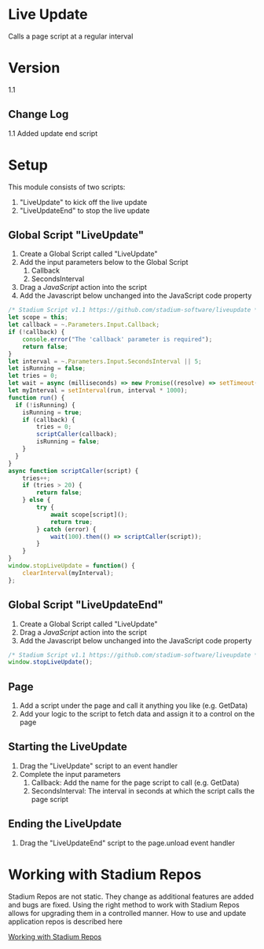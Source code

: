 # Live Update

Calls a page script at a regular interval

# Version
1.1

## Change Log
1.1 Added update end script

# Setup
This module consists of two scripts:
1. "LiveUpdate" to kick off the live update
2. "LiveUpdateEnd" to stop the live update

## Global Script "LiveUpdate"
1. Create a Global Script called "LiveUpdate"
2. Add the input parameters below to the Global Script
   1. Callback
   2. SecondsInterval
3. Drag a *JavaScript* action into the script
4. Add the Javascript below unchanged into the JavaScript code property
```javascript
/* Stadium Script v1.1 https://github.com/stadium-software/liveupdate */
let scope = this;
let callback = ~.Parameters.Input.Callback;
if (!callback) {
    console.error("The 'callback' parameter is required");
    return false;
}
let interval = ~.Parameters.Input.SecondsInterval || 5;
let isRunning = false;
let tries = 0;
let wait = async (milliseconds) => new Promise((resolve) => setTimeout(resolve, milliseconds));
let myInterval = setInterval(run, interval * 1000);
function run() { 
  if (!isRunning) {
    isRunning = true;
    if (callback) {
        tries = 0;
        scriptCaller(callback);
        isRunning = false;
    }
  }
}
async function scriptCaller(script) {
    tries++;
    if (tries > 20) {
    	return false;
    } else {
        try {
            await scope[script]();
            return true;
        } catch (error) {
            wait(100).then(() => scriptCaller(script));
        }
    }
}
window.stopLiveUpdate = function() {
    clearInterval(myInterval);
};
```

## Global Script "LiveUpdateEnd"
1. Create a Global Script called "LiveUpdate"
2. Drag a *JavaScript* action into the script
3. Add the Javascript below unchanged into the JavaScript code property
```javascript
/* Stadium Script v1.1 https://github.com/stadium-software/liveupdate */
window.stopLiveUpdate();
```

## Page
1. Add a script under the page and call it anything you like (e.g. GetData)
2. Add your logic to the script to fetch data and assign it to a control on the page

## Starting the LiveUpdate
1. Drag the "LiveUpdate" script to an event handler
2. Complete the input parameters
   1. Callback: Add the name for the page script to call (e.g. GetData)
   2. SecondsInterval: The interval in seconds at which the script calls the page script

## Ending the LiveUpdate
1. Drag the "LiveUpdateEnd" script to the page.unload event handler

# Working with Stadium Repos
Stadium Repos are not static. They change as additional features are added and bugs are fixed. Using the right method to work with Stadium Repos allows for upgrading them in a controlled manner. How to use and update application repos is described here 

[Working with Stadium Repos](https://github.com/stadium-software/samples-upgrading)